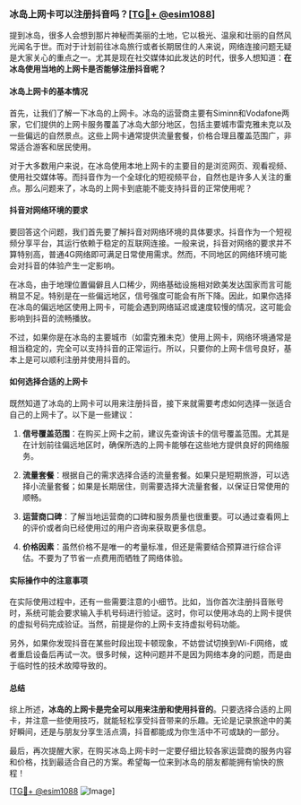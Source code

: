 ### 冰岛上网卡可以注册抖音吗？[[TG💪+ @esim1088](https://t.me/s/esim1088)]

提到冰岛，很多人会想到那片神秘而美丽的土地，它以极光、温泉和壮丽的自然风光闻名于世。而对于计划前往冰岛旅行或者长期居住的人来说，网络连接问题无疑是大家关心的重点之一。尤其是现在社交媒体如此发达的时代，很多人想知道：**在冰岛使用当地的上网卡是否能够注册抖音呢？**

#### 冰岛上网卡的基本情况

首先，让我们了解一下冰岛的上网卡。冰岛的运营商主要有Siminn和Vodafone两家，它们提供的上网卡服务覆盖了冰岛大部分地区，包括主要城市雷克雅未克以及一些偏远的自然景点。这些上网卡通常提供流量套餐，价格合理且覆盖范围广，非常适合游客和居民使用。

对于大多数用户来说，在冰岛使用本地上网卡的主要目的是浏览网页、观看视频、使用社交媒体等。而抖音作为一个全球化的短视频平台，自然也是许多人关注的重点。那么问题来了，冰岛的上网卡到底能不能支持抖音的正常使用呢？

#### 抖音对网络环境的要求

要回答这个问题，我们首先要了解抖音对网络环境的具体要求。抖音作为一个短视频分享平台，其运行依赖于稳定的互联网连接。一般来说，抖音对网络的要求并不算特别高，普通4G网络即可满足日常使用需求。然而，不同地区的网络环境可能会对抖音的体验产生一定影响。

在冰岛，由于地理位置偏僻且人口稀少，网络基础设施相对欧美发达国家而言可能稍显不足。特别是在一些偏远地区，信号强度可能会有所下降。因此，如果你选择在冰岛的偏远地区使用上网卡，可能会遇到网络延迟或速度较慢的情况，这可能会影响到抖音的流畅播放。

不过，如果你是在冰岛的主要城市（如雷克雅未克）使用上网卡，网络环境通常是相当稳定的，完全可以支持抖音的正常运行。所以，只要你的上网卡信号良好，基本上是可以顺利注册并使用抖音的。

#### 如何选择合适的上网卡

既然知道了冰岛的上网卡可以用来注册抖音，接下来就需要考虑如何选择一张适合自己的上网卡了。以下是一些建议：

1. **信号覆盖范围**：在购买上网卡之前，建议先查询该卡的信号覆盖范围。尤其是在计划前往偏远地区时，确保所选的上网卡能够在这些地方提供良好的网络服务。

2. **流量套餐**：根据自己的需求选择合适的流量套餐。如果只是短期旅游，可以选择小流量套餐；如果是长期居住，则需要选择大流量套餐，以保证日常使用的顺畅。

3. **运营商口碑**：了解当地运营商的口碑和服务质量也很重要。可以通过查看网上的评价或者向已经使用过的用户咨询来获取更多信息。

4. **价格因素**：虽然价格不是唯一的考量标准，但还是需要结合预算进行综合评估。不要为了节省一点费用而牺牲了网络体验。

#### 实际操作中的注意事项

在实际使用过程中，还有一些需要注意的小细节。比如，当你首次注册抖音账号时，系统可能会要求输入手机号码进行验证。这时，你可以使用冰岛的上网卡提供的虚拟号码完成验证。当然，前提是你的上网卡支持虚拟号码功能。

另外，如果你发现抖音在某些时段出现卡顿现象，不妨尝试切换到Wi-Fi网络，或者重启设备后再试一次。很多时候，这种问题并不是因为网络本身的问题，而是由于临时性的技术故障导致的。

#### 总结

综上所述，**冰岛的上网卡是完全可以用来注册和使用抖音的**。只要选择合适的上网卡，并注意一些使用技巧，就能轻松享受抖音带来的乐趣。无论是记录旅途中的美好瞬间，还是与朋友分享生活点滴，抖音都能成为你生活中不可或缺的一部分。

最后，再次提醒大家，在购买冰岛上网卡时一定要仔细比较各家运营商的服务内容和价格，找到最适合自己的方案。希望每一位来到冰岛的朋友都能拥有愉快的旅程！

[[TG💪+ @esim1088](https://t.me/s/esim1088) ![Image](https://i.postimg.cc/4NQfJmqS/Snipaste-2025-05-13-00-14-12.png)]